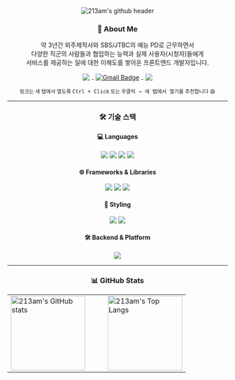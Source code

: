 <!-- 📌 이름 배너 -->
<p align="center">
  <img src="https://capsule-render.vercel.app/api?type=waving&color=gradient&height=250&section=header&text=213am's%20GitHub&fontSize=70&textColor=ffffff&animation=fadeIn" alt="213am's github header" />
</p>

<!-- 👋 자기소개 -->
<h3 align="center">👋 About Me</h3>
<p align="center">
  약 3년간 외주제작사와 SBS/JTBC의 예능 PD로 근무하면서 <br/>
  다양한 직군의 사람들과 협업하는 능력과 실제 사용자(시청자)들에게 <br/>
  서비스를 제공하는 일에 대한 이해도를 쌓아온 프론트엔드 개발자입니다.
</p>

<!-- 🔗 링크 버튼 -->
<p align="center">
  <a href="https://typical-crowd-69f.notion.site/1a3148c3fe7580598b8cc9da6f6792a3">
    <img src="https://img.shields.io/badge/Notion-000000?style=for-the-badge&logo=notion&logoColor=white" style="vertical-align: middle; margin: 0 5px;" />
  </a>
<a 
  href="https://mail.google.com/mail/?view=cm&to=dev.213am@gmail.com" 
  target="_blank" 
  rel="noopener noreferrer"
>
  <img 
    src="https://img.shields.io/badge/email-D14836?style=for-the-badge&logo=gmail&logoColor=white" 
    alt="Gmail Badge"
    style="vertical-align: middle; margin: 0 5px;"
  />
</a>
  <a href="https://github.com/213am">
    <img src="https://img.shields.io/badge/github-181717?style=for-the-badge&logo=github&logoColor=white" style="vertical-align: middle; margin: 0 5px;" />
  </a>
</p>

<p align="center">
  <sub>링크는 새 탭에서 열도록 <kbd>Ctrl + Click</kbd> 또는 <kbd>우클릭 → 새 탭에서 열기</kbd>를 추천합니다 😄</sub>
</p>

---

<!-- 🚀 기술 스택 -->
<h3 align="center">🛠 기술 스택</h3>

<!-- 💻 언어 -->
<h4 align="center">💻 Languages</h4>
<p align="center">
  <img src="https://img.shields.io/badge/html5-E34F26.svg?style=for-the-badge&logo=html5&logoColor=white" />
  <img src="https://img.shields.io/badge/css3-1572B6.svg?style=for-the-badge&logo=css3&logoColor=white" />
  <img src="https://img.shields.io/badge/javascript-F7DF1E.svg?style=for-the-badge&logo=javascript&logoColor=20232a" />
  <img src="https://img.shields.io/badge/TypeScript-3178C6?style=for-the-badge&logo=typescript&logoColor=white" />
</p>

<!-- ⚙️ 프레임워크 & 라이브러리 -->
<h4 align="center">⚙️ Frameworks & Libraries</h4>
<p align="center">
  <img src="https://img.shields.io/badge/react-20232a.svg?style=for-the-badge&logo=react&logoColor=61DAFB" />
  <img src="https://img.shields.io/badge/React_Native-20232A?style=for-the-badge&logo=react&logoColor=61DAFB" />
  <img src="https://img.shields.io/badge/Next.js-000000?style=for-the-badge&logo=nextdotjs&logoColor=white" />
</p>

<!-- 🎨 스타일링 -->
<h4 align="center">🎨 Styling</h4>
<p align="center">
  <img src="https://img.shields.io/badge/styled--components-DB7093?style=for-the-badge&logo=styled-components&logoColor=ffd35b" />
  <img src="https://img.shields.io/badge/tailwindcss-1daabb.svg?style=for-the-badge&logo=tailwind-css&logoColor=white" />
</p>

<!-- 🛠 백엔드 & 플랫폼 -->
<h4 align="center">🛠 Backend & Platform</h4>
<p align="center">
  <img src="https://img.shields.io/badge/Supabase-3ECF8E?style=for-the-badge&logo=supabase&logoColor=white" />
</p>

---

<!-- 📊 GitHub Stats -->
<h3 align="center">📊 GitHub Stats</h3>
<table align="center">
  <tr>
    <td>
      <a href="https://github.com/anuraghazra/github-readme-stats">
        <img src="https://github-readme-stats.vercel.app/api?username=213am&count_private=true&show_icons=true&locale=kr&hide=contribs,stars&card_width=400" alt="213am's GitHub stats" height="170" />
      </a>
    </td>
    <td width="20"></td>
    <td>
      <a href="https://github.com/anuraghazra/github-readme-stats">
        <img src="https://github-readme-stats.vercel.app/api/top-langs/?username=213am&hide=python&layout=compact&card_width=300" alt="213am's Top Langs" height="170" />
      </a>
    </td>
  </tr>
</table>
